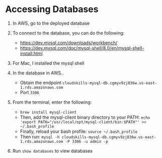 # Accessing Databases

1. In AWS, go to the deployed database
2. To connect to the database, you can do the following:
    - https://dev.mysql.com/downloads/workbench/
    - https://dev.mysql.com/doc/mysql-shell/8.0/en/mysql-shell-install.html
3. For Mac, I installed the mysql shell
4. In the database in AWS..
    - Obtain the endpoint `cloudskills-mysql-db.cgmyv9zj836w.us-east-1.rds.amazonaws.com`
    - Port `3306`

5. From the terminal, enter the following:
    - `brew install mysql-client`
    - Then, add the mysql-client binary directory to your PATH: `echo 'export PATH="/usr/local/opt/mysql-client/bin:$PATH"' >> ~/.bash_profile`
    - Finally, reload your bash profile: `source ~/.bash_profile`
    - Then run: `mysql -h cloudskills-mysql-db.cgmyv9zj836w.us-east-1.rds.amazonaws.com -P 3306 -u admin -p`

6. Run `show databases` to view databases

